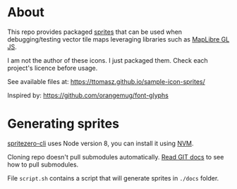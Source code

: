 # About

This repo provides packaged [sprites](https://maplibre.org/maplibre-gl-js-docs/style-spec/sprite/) that can be used when debugging/testing vector tile maps leveraging libraries such as [MapLibre GL JS](https://maplibre.org/).

I am not the author of these icons. I just packaged them. Check each project's licence before usage.

See available files at: https://ttomasz.github.io/sample-icon-sprites/

Inspired by: https://github.com/orangemug/font-glyphs

# Generating sprites

[spritezero-cli](https://github.com/mapbox/spritezero-cli) uses Node version 8, you can install it using [NVM](https://github.com/nvm-sh/nvm).

Cloning repo doesn't pull submodules automatically. [Read GIT docs](https://git-scm.com/book/en/v2/Git-Tools-Submodules) to see how to pull submodules.

File `script.sh` contains a script that will generate sprites in `./docs` folder.
